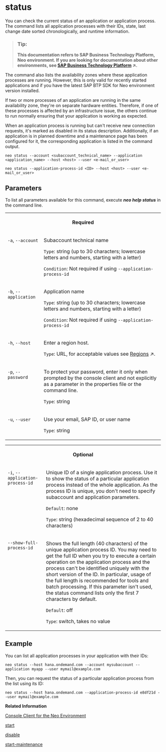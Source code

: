 <!-- loiod4f6592584464cc6a5c3c0b6fc88abf9 -->

# status

You can check the current status of an application or application process. The command lists all application processes with their IDs, state, last change date sorted chronologically, and runtime information.



> ### Tip:  
> **This documentation refers to SAP Business Technology Platform, Neo environment. If you are looking for documentation about other environments, see [SAP Business Technology Platform](https://help.sap.com/viewer/65de2977205c403bbc107264b8eccf4b/Cloud/en-US/6a2c1ab5a31b4ed9a2ce17a5329e1dd8.html "SAP Business Technology Platform (SAP BTP) is an integrated offering comprised of four technology portfolios: database and data management, application development and integration, analytics, and intelligent technologies. The platform offers users the ability to turn data into business value, compose end-to-end business processes, and build and extend SAP applications quickly.") :arrow_upper_right:.**



The command also lists the availability zones where these application processes are running. However, this is only valid for recently started applications and if you have the latest SAP BTP SDK for Neo environment version installed.

If two or more processes of an application are running in the same availability zone, they're on separate hardware entities. Therefore, if one of these processes is affected by an infrastructure issue, the others continue to run normally ensuring that your application is working as expected.

When an application process is running but can't receive new connection requests, it's marked as disabled in its status description. Additionally, if an application is in planned downtime and a maintenance page has been configured for it, the corresponding application is listed in the command output.

```
neo status --account <subaccount_technical_name> --application <application_name> --host <host> --user <e-mail_or_user>
```

```
neo status --application-process-id <ID> --host <host> --user <e-mail_or_user>
```



<a name="loiod4f6592584464cc6a5c3c0b6fc88abf9__section_N10019_N10016_N10001"/>

## Parameters

To list all parameters available for this command, execute ***neo help status*** in the command line.


<table>
<tr>
<th valign="top" colspan="2">

Required



</th>
</tr>
<tr>
<td valign="top">

`-a`, `--account`



</td>
<td valign="top">

Subaccount technical name

`Type`: string \(up to 30 characters; lowercase letters and numbers, starting with a letter\)

`Condition`: Not required if using `--application-process-id`



</td>
</tr>
<tr>
<td valign="top">

`-b`, `--application` 



</td>
<td valign="top">

Application name

 `Type`: string \(up to 30 characters; lowercase letters and numbers, starting with a letter\)

`Condition`: Not required if using `--application-process-id`



</td>
</tr>
<tr>
<td valign="top">

`-h`, `--host`



</td>
<td valign="top">

Enter a region host.

`Type`: URL, for acceptable values see [Regions](https://help.sap.com/viewer/65de2977205c403bbc107264b8eccf4b/Cloud/en-US/350356d1dc314d3199dca15bd2ab9b0e.html "You can deploy applications in different regions. Each region represents a geographical location (for example, Europe, US East) where applications, data, or services are hosted.") :arrow_upper_right:.



</td>
</tr>
<tr>
<td valign="top">

`-p`, `--password`



</td>
<td valign="top">

To protect your password, enter it only when prompted by the console client and not explicitly as a parameter in the properties file or the command line.

`Type`: string



</td>
</tr>
<tr>
<td valign="top">

`-u`, `--user`



</td>
<td valign="top">

Use your email, SAP ID, or user name

`Type`: string



</td>
</tr>
</table>


<table>
<tr>
<th valign="top" colspan="2">

Optional



</th>
</tr>
<tr>
<td valign="top">

`-i`, `--application-process-id`



</td>
<td valign="top">

Unique ID of a single application process. Use it to show the status of a particular application process instead of the whole application. As the process ID is unique, you don't need to specify subaccount and application parameters.

`Default`: none

`Type`: string \(hexadecimal sequence of 2 to 40 characters\)



</td>
</tr>
<tr>
<td valign="top">

`--show-full-process-id`



</td>
<td valign="top">

Shows the full length \(40 characters\) of the unique application process ID. You may need to get the full ID when you try to execute a certain operation on the application process and the process can't be identified uniquely with the short version of the ID. In particular, usage of the full length is recommended for tools and batch processing. If this parameter isn't used, the status command lists only the first 7 characters by default.

`Default`: off

`Type`: switch, takes no value



</td>
</tr>
</table>



<a name="loiod4f6592584464cc6a5c3c0b6fc88abf9__section_N10026_N10016_N10001"/>

## Example

You can list all application processes in your application with their IDs:

```
neo status --host hana.ondemand.com --account mysubaccount --application myapp --user mymail@example.com
```

Then, you can request the status of a particular application process from the list using its ID:

```
neo status --host hana.ondemand.com --application-process-id e8df21d --user mymail@example.com
```

**Related Information**  


[Console Client for the Neo Environment](console-client-for-the-neo-environment-7613230.md)

[start](start-cc417d7.md "Starts a deployed application in order to make it available for customers. In case the application is already started, the command starts an additional application process if the quota for maximum allowed number of application processes is not exceeded.")

[disable](disable-59fedc1.md "This command stops the creation of new connections to an application or application process, but keeps the already running sessions alive. You can check if an application or application process has been disabled by executing the status command.")

[start-maintenance](start-maintenance-f42be92.md "This command starts the planned downtime of an application, during which it no longer receives requests and a custom maintenance page for that application is shown to the user. All active connections will still be handled until the application is stopped.")


